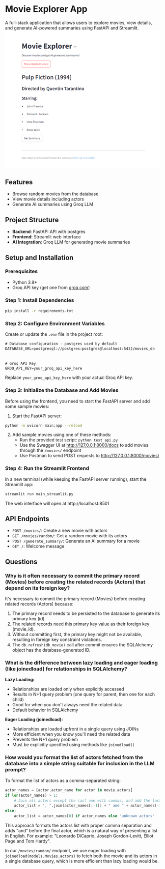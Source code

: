 # Movie Explorer App

A full-stack application that allows users to explore movies, view details, and generate AI-powered summaries using FastAPI and Streamlit.
![alt text](img/image.png)
## Features

- Browse random movies from the database
- View movie details including actors
- Generate AI summaries using Groq LLM

## Project Structure

- **Backend**: FastAPI API with postgres
- **Frontend**: Streamlit web interface
- **AI Integration**: Groq LLM for generating movie summaries

## Setup and Installation

### Prerequisites

- Python 3.8+
- Groq API key (get one from [groq.com](https://console.groq.com/keys))

### Step 1: Install Dependencies

```bash
pip install -r requirements.txt
```

### Step 2: Configure Environment Variables

Create or update the `.env` file in the project root:

```
# Database configuration - postgres used by default
DATABASE_URL=postgresql://postgres:postgres@localhost:5432/movies_db


# Groq API Key
GROQ_API_KEY=your_groq_api_key_here
```

Replace `your_groq_api_key_here` with your actual Groq API key.

### Step 3: Initialize the Database and Add Movies

Before using the frontend, you need to start the FastAPI server and add some sample movies:

1. Start the FastAPI server:
```bash
python -m uvicorn main:app --reload
```

2. Add sample movies using one of these methods:
   - Run the provided test script: `python test_api.py`
   - Use the Swagger UI at http://127.0.0.1:8000/docs to add movies through the `/movies/` endpoint
   - Use Postman to send POST requests to http://127.0.0.1:8000/movies/

### Step 4: Run the Streamlit Frontend

In a new terminal (while keeping the FastAPI server running), start the Streamlit app:

```bash
streamlit run main_streamlit.py
```

The web interface will open at http://localhost:8501

## API Endpoints

- `POST /movies/`: Create a new movie with actors
- `GET /movies/random/`: Get a random movie with its actors
- `POST /generate_summary/`: Generate an AI summary for a movie
- `GET /`: Welcome message

## Questions

### Why is it often necessary to commit the primary record (Movies) before creating the related records (Actors) that depend on its foreign key?

It's necessary to commit the primary record (Movies) before creating related records (Actors) because:

1. The primary record needs to be persisted to the database to generate its primary key (id).
2. The related records need this primary key value as their foreign key (movie_id).
3. Without committing first, the primary key might not be available, resulting in foreign key constraint violations.
4. The `db.refresh(db_movie)` call after commit ensures the SQLAlchemy object has the database-generated ID.

### What is the difference between lazy loading and eager loading (like joinedload) for relationships in SQLAlchemy?

**Lazy Loading:**
- Relationships are loaded only when explicitly accessed
- Results in N+1 query problem (one query for parent, then one for each child)
- Good for when you don't always need the related data
- Default behavior in SQLAlchemy

**Eager Loading (joinedload):**
- Relationships are loaded upfront in a single query using JOINs
- More efficient when you know you'll need the related data
- Prevents the N+1 query problem
- Must be explicitly specified using methods like `joinedload()`

### How would you format the list of actors fetched from the database into a simple string suitable for inclusion in the LLM prompt?

To format the list of actors as a comma-separated string:

```python
actor_names = [actor.actor_name for actor in movie.actors]
if len(actor_names) > 1:
    # Join all actors except the last one with commas, and add the last one with "and"
    actor_list = ", ".join(actor_names[:-1]) + " and " + actor_names[-1]
else:
    actor_list = actor_names[0] if actor_names else "unknown actors"
```

This approach formats the actors list with proper comma separation and adds "and" before the final actor, which is a natural way of presenting a list in English. For example: "Leonardo DiCaprio, Joseph Gordon-Levitt, Elliot Page and Tom Hardy".

In our `/movies/random/` endpoint, we use eager loading with `joinedload(models.Movies.actors)` to fetch both the movie and its actors in a single database query, which is more efficient than lazy loading would be.
